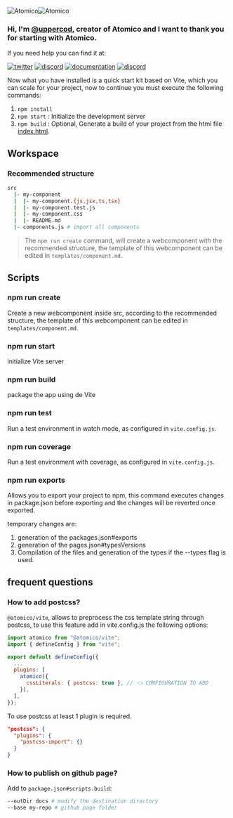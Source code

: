 ![Atomico](https://raw.githubusercontent.com/atomicojs/docs/master/.gitbook/assets/h4.svg)![Atomico](https://raw.githubusercontent.com/atomicojs/docs/master/.gitbook/assets/h3.svg)

### Hi, I'm [@uppercod](https://twitter.com/uppercod), creator of Atomico and I want to thank you for starting with Atomico.

If you need help you can find it at:

[![twitter](https://raw.githubusercontent.com/atomicojs/docs/master/.gitbook/assets/twitter.svg)](https://twitter.com/atomicojs)
[![discord](https://raw.githubusercontent.com/atomicojs/docs/master/.gitbook/assets/discord.svg)](https://discord.gg/7z3rNhmkNE)
[![documentation](https://raw.githubusercontent.com/atomicojs/docs/master/.gitbook/assets/doc-1.svg)](https://atomico.gitbook.io/doc/)
[![discord](https://raw.githubusercontent.com/atomicojs/docs/master/.gitbook/assets/doc.svg)](https://webcomponents.dev/edit/collection/F7dm6YnMEDRtAl57RTXU/d6E4w07fsQbb0CelYQac)

Now what you have installed is a quick start kit based on Vite, which you can scale for your project, now to continue you must execute the following commands:

1. `npm install`
2. `npm start` : Initialize the development server
3. `npm build` : Optional, Generate a build of your project from the html file [index.html](index.html).

## Workspace

### Recommended structure

```bash
src
  |- my-component
  |  |- my-component.{js,jsx,ts,tsx}
  |  |- my-component.test.js
  |  |- my-component.css
  |  |- README.md
  |- components.js # import all components
```

> The `npm run create` command, will create a webcomponent with the recommended structure, the template of this webcomponent can be edited in `templates/component.md`.

## Scripts

### npm run create

Create a new webcomponent inside src, according to the recommended structure, the template of this webcomponent can be edited in `templates/component.md`.

### npm run start

initialize Vite server

### npm run build

package the app using de Vite

### npm run test

Run a test environment in watch mode, as configured in `vite.config.js`.

### npm run coverage

Run a test environment with coverage, as configured in `vite.config.js`.

### npm run exports

Allows you to export your project to npm, this command executes changes in package.json before exporting and the changes will be reverted once exported.

temporary changes are:

1. generation of the packages.json#exports
2. generation of the pages.json#typesVersions
3. Compilation of the files and generation of the types if the --types flag is used.

## frequent questions

### How to add postcss?

`@atomico/vite`, allows to preprocess the css template string through postcss, to use this feature add in vite.config.js the following options:

```js
import atomico from "@atomico/vite";
import { defineConfig } from "vite";

export default defineConfig({
  ...
  plugins: [
    atomico({
      cssLiterals: { postcss: true }, // 👈 CONFIGURATION TO ADD
    }),
  ],
});
```

To use postcss at least 1 plugin is required.

```json
"postcss": {
  "plugins": {
    "postcss-import": {}
  }
}
```

### How to publish on github page?

Add to `package.json#scripts.build`:

```bash
--outDir docs # modify the destination directory
--base my-repo # github page folder
```
